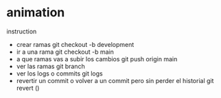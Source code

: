 # animation
instruction
- crear ramas
    git checkout -b development
- ir a una rama
    git checkout -b main
- a que ramas vas a subir los cambios
    git push origin main
- ver las ramas
    git branch
- ver los logs o commits
    git logs
- revertir un commit o volver a un commit pero sin perder el historial
    git revert ()
